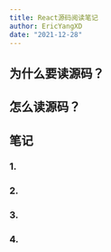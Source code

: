 ```yaml
---
title: React源码阅读笔记
author: EricYangXD
date: "2021-12-28"
---
```


## 为什么要读源码？

## 怎么读源码？

## 笔记

### 1.

### 2.

### 3.

### 4.
